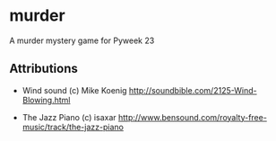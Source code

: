 # murder
A murder mystery game for Pyweek 23


## Attributions

* Wind sound (c) Mike Koenig
  http://soundbible.com/2125-Wind-Blowing.html

* The Jazz Piano (c) isaxar
  http://www.bensound.com/royalty-free-music/track/the-jazz-piano
